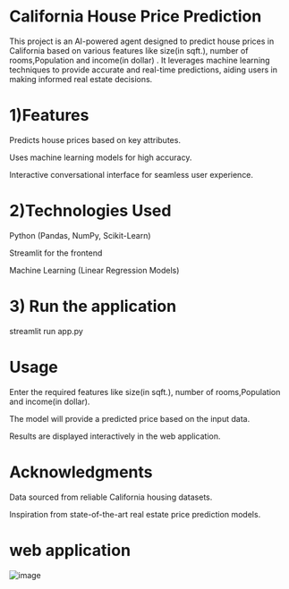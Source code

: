 # California House Price Prediction

This project is an AI-powered agent designed to predict house prices in California based on various features like size(in sqft.), number of rooms,Population and income(in dollar) . It leverages machine learning techniques to provide accurate and real-time predictions, aiding users in making informed real estate decisions.


# 1)Features

Predicts house prices based on key attributes.

Uses machine learning models for high accuracy.

Interactive conversational interface for seamless user experience.

# 2)Technologies Used

Python (Pandas, NumPy, Scikit-Learn)

Streamlit for the frontend

Machine Learning (Linear Regression Models)

# 3) Run the application 

  streamlit run app.py

# Usage

Enter the required features like size(in sqft.), number of rooms,Population and income(in dollar).

The model will provide a predicted price based on the input data.

Results are displayed interactively in the web application.  

# Acknowledgments

Data sourced from reliable California housing datasets.

Inspiration from state-of-the-art real estate price prediction models.


# web application

![image](https://github.com/user-attachments/assets/c509061f-f192-4329-8f50-54c80326ca46)



